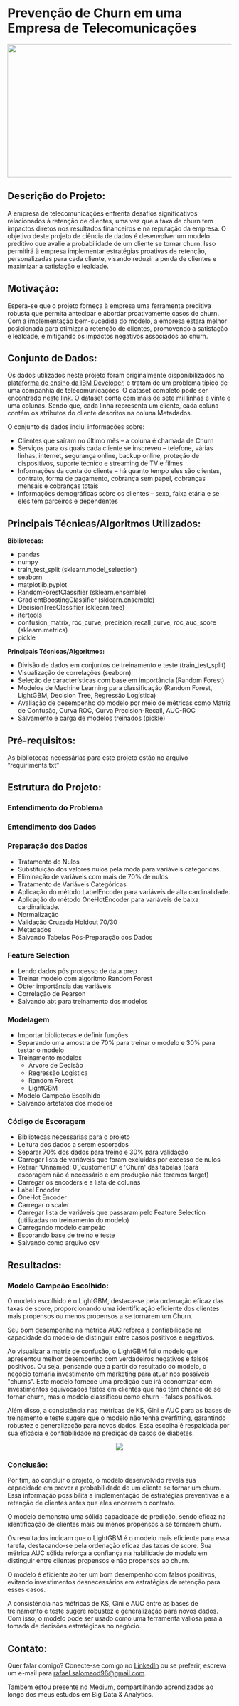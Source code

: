 # Prevenção de Churn em uma Empresa de Telecomunicações

<p align="center">
  <img width="600" height="300" src="Imagens/imagem01.png">
</p>

## Descrição do Projeto:

A empresa de telecomunicações enfrenta desafios significativos relacionados à retenção de clientes, uma vez que a taxa de churn tem impactos diretos nos resultados financeiros e na reputação da empresa. O objetivo deste projeto de ciência de dados é desenvolver um modelo preditivo que avalie a probabilidade de um cliente se tornar churn. Isso permitirá à empresa implementar estratégias proativas de retenção, personalizadas para cada cliente, visando reduzir a perda de clientes e maximizar a satisfação e lealdade.

## Motivação:

Espera-se que o projeto forneça à empresa uma ferramenta preditiva robusta que permita antecipar e abordar proativamente casos de churn. Com a implementação bem-sucedida do modelo, a empresa estará melhor posicionada para otimizar a retenção de clientes, promovendo a satisfação e lealdade, e mitigando os impactos negativos associados ao churn.

## Conjunto de Dados:

Os dados utilizados neste projeto foram originalmente disponibilizados na [plataforma de ensino da IBM Developer](https://developer.ibm.com/), e tratam de um problema típico de uma companhia de telecomunicações. O dataset completo pode ser encontrado [neste link](https://raw.githubusercontent.com/carlosfab/dsnp2/master/datasets/WA_Fn-UseC_-Telco-Customer-Churn.csv).
O dataset conta com mais de sete mil linhas e vinte e uma colunas. Sendo que, cada linha representa um cliente, cada coluna contém os atributos do cliente descritos na coluna Metadados.

O conjunto de dados inclui informações sobre:
- Clientes que saíram no último mês – a coluna é chamada de Churn
- Serviços para os quais cada cliente se inscreveu – telefone, várias linhas, internet, segurança online, backup online, proteção de dispositivos, suporte técnico e streaming de TV e filmes
- Informações da conta do cliente – há quanto tempo eles são clientes, contrato, forma de pagamento, cobrança sem papel, cobranças mensais e cobranças totais
- Informações demográficas sobre os clientes – sexo, faixa etária e se eles têm parceiros e dependentes

## Principais Técnicas/Algoritmos Utilizados:

**Bibliotecas:**
- pandas
- numpy
- train_test_split (sklearn.model_selection)
- seaborn
- matplotlib.pyplot
- RandomForestClassifier (sklearn.ensemble)
- GradientBoostingClassifier (sklearn.ensemble)
- DecisionTreeClassifier (sklearn.tree)
- itertools
- confusion_matrix, roc_curve, precision_recall_curve, roc_auc_score (sklearn.metrics)
- pickle 

**Principais Técnicas/Algoritmos:**
- Divisão de dados em conjuntos de treinamento e teste (train_test_split)
- Visualização de correlações (seaborn)
- Seleção de características com base em importância (Random Forest)
- Modelos de Machine Learning para classificação (Random Forest, LightGBM, Decision Tree, Regressão Logística)
- Avaliação de desempenho do modelo por meio de métricas como Matriz de Confusão, Curva ROC, Curva Precision-Recall, AUC-ROC
- Salvamento e carga de modelos treinados (pickle)

## Pré-requisitos:

As bibliotecas necessárias para este projeto estão no arquivo “requiriments.txt”

## Estrutura do Projeto:

### Entendimento do Problema
### Entendimento dos Dados
### Preparação dos Dados
  - Tratamento de Nulos
  - Substituição dos valores nulos pela moda para variáveis categóricas.
  - Eliminação de variáveis com mais de 70% de nulos.
  - Tratamento de Variáveis Categóricas
  - Aplicação do método LabelEncoder para variáveis de alta cardinalidade.
  - Aplicação do método OneHotEncoder para variáveis de baixa cardinalidade.
  - Normalização
  - Validação Cruzada Holdout 70/30
  - Metadados
  - Salvando Tabelas Pós-Preparação dos Dados
### Feature Selection
  - Lendo dados pós processo de data prep
  - Treinar modelo com algoritmo Random Forest
  - Obter importância das variáveis
  - Correlação de Pearson
  - Salvando abt para treinamento dos modelos
### Modelagem
  - Importar bibliotecas e definir funções
  - Separando uma amostra de 70% para treinar o modelo e 30% para testar o modelo
  - Treinamento modelos
    - Árvore de Decisão
    - Regressão Logística
    - Random Forest
    - LightGBM
  - Modelo Campeão Escolhido
  - Salvando artefatos dos modelos
### Código de Escoragem
  - Bibliotecas necessárias para o projeto
  - Leitura dos dados a serem escorados
  - Separar 70% dos dados para treino e 30% para validação
  - Carregar lista de variáveis que foram excluídas por excesso de nulos
  - Retirar 'Unnamed: 0','customerID' e 'Churn' das tabelas (para escoragem não é necessário e em produção não teremos target)
  - Carregar os encoders e a lista de colunas
  - Label Encoder
  - OneHot Encoder
  - Carregar o scaler
  - Carregar lista de variáveis que passaram pelo Feature Selection (utilizadas no treinamento do modelo)
  - Carregando modelo campeão
  - Escorando base de treino e teste
  - Salvando como arquivo csv

## Resultados:

### Modelo Campeão Escolhido:
O modelo escolhido é o LightGBM, destaca-se pela ordenação eficaz das taxas de score, proporcionando uma identificação eficiente dos clientes mais propensos ou menos propensos a se tornarem um Churn.

Seu bom desempenho na métrica AUC reforça a confiabilidade na capacidade do modelo de distinguir entre casos positivos e negativos.

Ao visualizar a matriz de confusão, o LightGBM foi o modelo que apresentou melhor desempenho com verdadeiros negativos e falsos positivos. Ou seja, pensando que a partir do resultado do modelo, o negócio tomaria investimento em marketing para atuar nos possíveis "churns". Este modelo fornece uma predição que irá economizar com investimentos equivocados feitos em clientes que não têm chance de se tornar churn, mas o modelo classificou como churn - falsos positivos.

Além disso, a consistência nas métricas de KS, Gini e AUC para as bases de treinamento e teste sugere que o modelo não tenha overfitting, garantindo robustez e generalização para novos dados. Essa escolha é respaldada por sua eficácia e confiabilidade na predição de casos de diabetes.

<p align="center">
  <img src="Imagens/avaliacao lightgbm.png">
</p>

### Conclusão:
Por fim, ao concluir o projeto, o modelo desenvolvido revela sua capacidade em prever a probabilidade de um cliente se tornar um churn. Essa informação possibilita a implementação de estratégias preventivas e a retenção de clientes antes que eles encerrem o contrato.

O modelo demonstra uma sólida capacidade de predição, sendo eficaz na identificação de clientes mais ou menos propensos a se tornarem churn.

Os resultados indicam que o LightGBM é o modelo mais eficiente para essa tarefa, destacando-se pela ordenação eficaz das taxas de score. Sua métrica AUC sólida reforça a confiança na habilidade do modelo em distinguir entre clientes propensos e não propensos ao churn.

O modelo é eficiente ao ter um bom desempenho com falsos positivos, evitando investimentos desnecessários em estratégias de retenção para esses casos.

A consistência nas métricas de KS, Gini e AUC entre as bases de treinamento e teste sugere robustez e generalização para novos dados. Com isso, o modelo pode ser usado como uma ferramenta valiosa para a tomada de decisões estratégicas no negócio.

## Contato:

Quer falar comigo? Conecte-se comigo no [LinkedIn](https://www.linkedin.com/in/rafaelsdomingos/) ou se preferir, escreva um e-mail para rafael.salomaod96@gmail.com.

Também estou presente no [Medium](https://medium.com/@rafael.salomaod), compartilhando aprendizados ao longo dos meus estudos em Big Data & Analytics.
